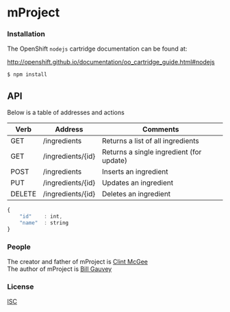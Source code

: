 
mProject
========

### Installation

The OpenShift `nodejs` cartridge documentation can be found at:

http://openshift.github.io/documentation/oo_cartridge_guide.html#nodejs

```bash
$ npm install
```


## API
Below is a table of addresses and actions  

| Verb  | Address               | Comments                                 |
|-------|-----------------------|------------------------------------------|
| GET   | /ingredients          | Returns a list of all ingredients        |
| GET   | /ingredients/{id}     | Returns a single ingredient (for update) |  
| POST  | /ingredients          | Inserts an ingredient                    |
| PUT   | /ingredients/{id}     | Updates an ingredient                    |
| DELETE| /ingredients/{id}     | Deletes an ingredient                    |

```js
{
    "id"    : int,
    "name"  : string
}
```

### People

The creator and father of mProject is [Clint McGee](https://github.com/clintmcgee)  
The author of mProject is [Bill Gauvey](https://github.com/bgauvey) 

### License

  [ISC](LICENSE)


